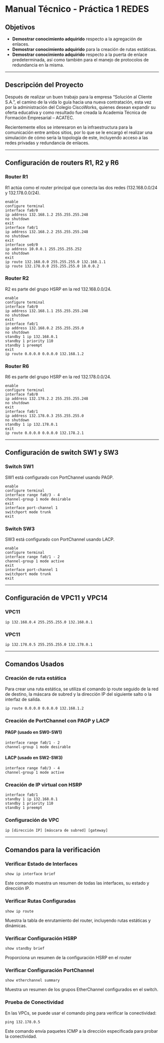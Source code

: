 # Manual Técnico - Práctica 1 REDES

## Objetivos
- **Demostrar conocimiento adquirido** respecto a la agregación de enlaces.
- **Demostrar conocimiento adquirido** para la creación de rutas estáticas.
- **Demostrar conocimiento adquirido** respecto a la puerta de enlace predeterminada, así como también para el manejo de protocolos de redundancia en la misma.

---

## Descripción del Proyecto

Después de realizar un buen trabajo para la empresa “Solución al Cliente S.A.”, el camino de la vida lo guía hacia una nueva contratación, esta vez por la administración del Colegio CiscoWorks, quienes desean expandir su oferta educativa y como resultado fue creada la Academia Técnica de Formación Empresarial – ACATEC.

Recientemente ellos se interesaron en la infraestructura para la comunicación entre ambos sitios, por lo que se le encargó el realizar una simulación de cómo sería la topología de este, incluyendo acceso a las redes privadas y redundancia de enlaces.

---

## Configuración de routers R1, R2 y R6

### Router R1

R1 actúa como el router principal que conecta las dos redes (132.168.0.0/24 y 132.178.0.0/24).

```
enable
configure terminal
interface fa0/0
ip address 132.168.1.2 255.255.255.248
no shutdown
exit
interface fa0/1
ip address 132.168.2.2 255.255.255.248
no shutdown
exit
interface se0/0
ip address 10.0.0.1 255.255.255.252
no shutdown
exit
ip route 132.168.0.0 255.255.255.0 132.168.1.1
ip route 132.178.0.0 255.255.255.0 10.0.0.2
```

### Router R2

R2 es parte del grupo HSRP en la red 132.168.0.0/24.

```
enable
configure terminal
interface fa0/0
ip address 132.168.1.1 255.255.255.248
no shutdown
exit
interface fa0/1
ip address 132.168.0.2 255.255.255.0
no shutdown
standby 1 ip 132.168.0.1
standby 1 priority 110
standby 1 preempt
exit
ip route 0.0.0.0 0.0.0.0 132.168.1.2
```

### Router R6

R6 es parte del grupo HSRP en la red 132.178.0.0/24.

```
enable
configure terminal
interface fa0/0
ip address 132.178.2.2 255.255.255.248
no shutdown
exit
interface fa0/1
ip address 132.178.0.3 255.255.255.0
no shutdown
standby 1 ip 132.178.0.1
exit
ip route 0.0.0.0 0.0.0.0 132.178.2.1
```

---

## Configuración de switch SW1 y SW3

### Switch SW1

SW1 está configurado con PortChannel usando PAGP.

```
enable
configure terminal
interface range fa0/3 - 4
channel-group 1 mode desirable
exit
interface port-channel 1
switchport mode trunk
exit
```

### Switch SW3

SW3 está configurado con PortChannel usando LACP.

```
enable
configure terminal
interface range fa0/1 - 2
channel-group 1 mode active
exit
interface port-channel 1
switchport mode trunk
exit
```

---

## Configuración de VPC11 y VPC14

### VPC11
```
ip 132.168.0.4 255.255.255.0 132.168.0.1
```
### VPC11
```
ip 132.178.0.5 255.255.255.0 132.178.0.1
```

---

## Comandos Usados

### Creación de ruta estática

Para crear una ruta estática, se utiliza el comando ip route seguido de la red de destino, la máscara de subred y la dirección IP del siguiente salto o la interfaz de salida.

```
ip route 0.0.0.0 0.0.0.0 132.168.1.2
```

### Creación de PortChannel con PAGP y LACP 

#### PAGP (usado en SW0-SW1)

```
interface range fa0/1 - 2
channel-group 1 mode desirable
```

#### LACP (usado en SW2-SW3)

```
interface range fa0/3 - 4
channel-group 1 mode active
```

### Creación de IP virtual con HSRP

```
interface fa0/1
standby 1 ip 132.168.0.1
standby 1 priority 110
standby 1 preempt
```

### Configuración de VPC

```
ip [dirección IP] [máscara de subred] [gateway]
```

---

## Comandos para la verificación

### Verificar Estado de Interfaces

```
show ip interface brief
```

Este comando muestra un resumen de todas las interfaces, su estado y dirección IP.

### Verificar Rutas Configuradas

```
show ip route
```

Muestra la tabla de enrutamiento del router, incluyendo rutas estáticas y dinámicas.

### Verificar Configuración HSRP

```
show standby brief
```

Proporciona un resumen de la configuración HSRP en el router


### Verificar Configuración PortChannel

```
show etherchannel summary
```

Muestra un resumen de los grupos EtherChannel configurados en el switch.


### Prueba de Conectividad

En las VPCs, se puede usar el comando ping para verificar la conectividad:

```
ping 132.178.0.5
```
Este comando envía paquetes ICMP a la dirección especificada para probar la conectividad.






